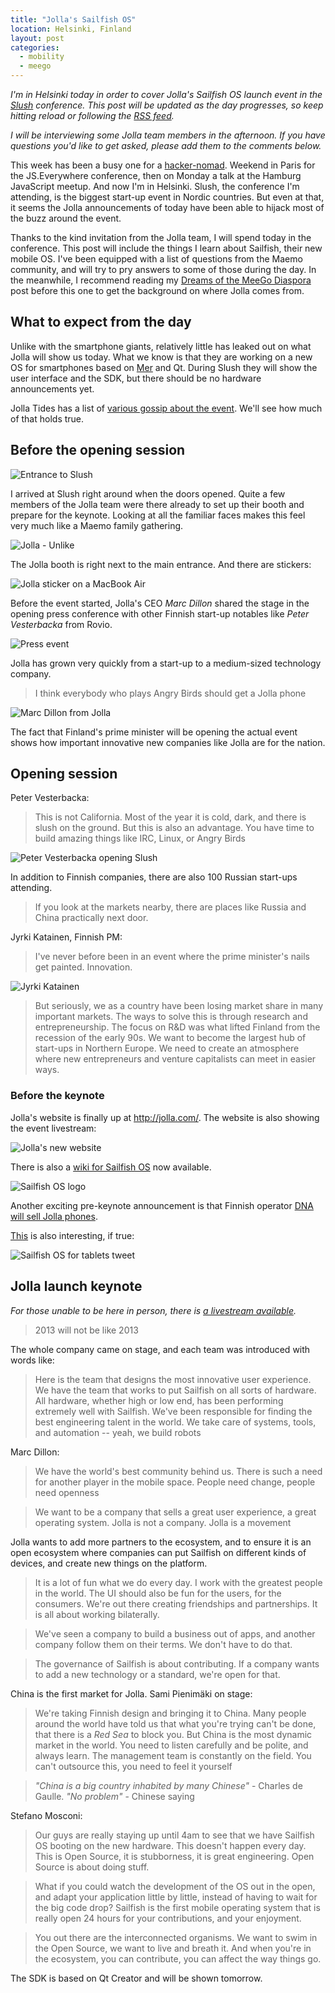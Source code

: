 ```yaml
---
title: "Jolla's Sailfish OS"
location: Helsinki, Finland
layout: post
categories:
  - mobility
  - meego
---
```

*I'm in Helsinki today in order to cover Jolla's Sailfish OS launch event in the [Slush](http://slush.fi/en/) conference. This post will be updated as the day progresses, so keep hitting reload or following the [RSS feed](/blog/category/mobility/rss.xml).*

*I will be interviewing some Jolla team members in the afternoon. If you have questions you'd like to get asked, please add them to the comments below.*

This week has been a busy one for a [hacker-nomad](http://bergie.iki.fi/blog/hacker-nomadism/). Weekend in Paris for the JS.Everywhere conference, then on Monday a talk at the Hamburg JavaScript meetup. And now I'm in Helsinki. Slush, the conference I'm attending, is the biggest start-up event in Nordic countries. But even at that, it seems the Jolla announcements of today have been able to hijack most of the buzz around the event.

Thanks to the kind invitation from the Jolla team, I will spend today in the conference. This post will include the things I learn about Sailfish, their new mobile OS. I've been equipped with a list of questions from the Maemo community, and will try to pry answers to some of those during the day. In the meanwhile, I recommend reading my [Dreams of the MeeGo Diaspora](http://bergie.iki.fi/blog/meego-diaspora/) post before this one to get the background on where Jolla comes from.

## What to expect from the day

Unlike with the smartphone giants, relatively little has leaked out on what Jolla will show us today. What we know is that they are working on a new OS for smartphones based on [Mer](http://merproject.org/) and Qt. During Slush they will show the user interface and the SDK, but there should be no hardware announcements yet.

Jolla Tides has a list of [various gossip about the event](http://jollatides.com/2012/11/16/5-days-to-go-some-more-gossip-in-the-grain/). We'll see how much of that holds true.

## Before the opening session

![Entrance to Slush](/files/slush12_entrance.jpg)

I arrived at Slush right around when the doors opened. Quite a few members of the Jolla team were there already to set up their booth and prepare for the keynote. Looking at all the familiar faces makes this feel very much like a Maemo family gathering.

![Jolla - Unlike](/files/slush12_jollabanner.jpg)

The Jolla booth is right next to the main entrance. And there are stickers:

![Jolla sticker on a MacBook Air](/files/slush12_jolla_sticker.jpg)

Before the event started, Jolla's CEO *Marc Dillon* shared the stage in the opening press conference with other Finnish start-up notables like *Peter Vesterbacka* from Rovio. 

![Press event](/files/slush12_press_event.jpg)

Jolla has grown very quickly from a start-up to a medium-sized technology company.

> I think everybody who plays Angry Birds should get a Jolla phone

![Marc Dillon from Jolla](/files/slush12_press_marc.jpg)

The fact that Finland's prime minister will be opening the actual event shows how important innovative new companies like Jolla are for the nation.

## Opening session

Peter Vesterbacka:

> This is not California. Most of the year it is cold, dark, and there is slush on the ground. But this is also an advantage. You have time to build amazing things like IRC, Linux, or Angry Birds

![Peter Vesterbacka opening Slush](/files/slush12_opening_vesterbacka.jpg)

In addition to Finnish companies, there are also 100 Russian start-ups attending.

> If you look at the markets nearby, there are places like Russia and China practically next door.

Jyrki Katainen, Finnish PM:

> I've never before been in an event where the prime minister's nails get painted. Innovation.

![Jyrki Katainen](/files/slush12_opening_katainen.jpg)

> But seriously, we as a country have been losing market share in many important markets. The ways to solve this is through research and entrepreneurship. The focus on R&D was what lifted Finland from the recession of the early 90s. We want to become the largest hub of start-ups in Northern Europe. We need to create an atmosphere where new entrepreneurs and venture capitalists can meet in easier ways.

### Before the keynote

Jolla's website is finally up at <http://jolla.com/>. The website is also showing the event livestream:

![Jolla's new website](/files/jolla_website.png)

There is also a [wiki for Sailfish OS](https://sailfishos.org/wiki/Main_Page) now available.

![Sailfish OS logo](/files/Sailfish-black.jpg)

Another exciting pre-keynote announcement is that Finnish operator [DNA will sell Jolla phones](http://www.talouselama.fi/uutiset/jollapuhelimet+tulevat+myyntiin+suomessa/a2156416).

[This](https://twitter.com/JollaSuomi/status/271178889261355010) is also interesting, if true:

![Sailfish OS for tablets tweet](/files/jollasuomi_sailfish_tablet.png)

## Jolla launch keynote

*For those unable to be here in person, there is [a livestream available](http://new.livestream.com/slushlive/mainstage).*

> 2013 will not be like 2013

The whole company came on stage, and each team was introduced with words like:

> Here is the team that designs the most innovative user experience. We have the team that works to put Sailfish on all sorts of hardware. All hardware, whether high or low end, has been performing extremely well with Sailfish. We've been responsible for finding the best engineering talent in the world. We take care of systems, tools, and automation -- yeah, we build robots

Marc Dillon:

> We have the world's best community behind us. There is such a need for another player in the mobile space. People need change, people need openness

> We want to be a company that sells a great user experience, a great operating system. Jolla is not a company. Jolla is a movement

Jolla wants to add more partners to the ecosystem, and to ensure it is an open ecosystem where companies can put Sailfish on different kinds of devices, and create new things on the platform.

> It is a lot of fun what we do every day. I work with the greatest people in the world. The UI should also be fun for the users, for the consumers. We're out there creating friendships and partnerships. It is all about working bilaterally.

> We've seen a company to build a business out of apps, and another company follow them on their terms. We don't have to do that.

> The governance of Sailfish is about contributing. If a company wants to add a new technology or a standard, we're open for that.

China is the first market for Jolla. Sami Pienimäki on stage:

> We're taking Finnish design and bringing it to China. Many people around the world have told us that what you're trying can't be done, that there is a *Red Sea* to block you. But China is the most dynamic market in the world. You need to listen carefully and be polite, and always learn. The management team is constantly on the field. You can't outsource this, you need to feel it yourself

> *"China is a big country inhabited by many Chinese"* - Charles de Gaulle. *"No problem"* - Chinese saying

Stefano Mosconi:

> Our guys are really staying up until 4am to see that we have Sailfish OS booting on the new hardware. This doesn't happen every day. This is Open Source, it is stubborness, it is great engineering. Open Source is about doing stuff.

> What if you could watch the development of the OS out in the open, and adapt your application little by little, instead of having to wait for the big code drop? Sailfish is the first mobile operating system that is really open 24 hours for your contributions, and your enjoyment.

> You out there are the interconnected organisms. We want to swim in the Open Source, we want to live and breath it. And when you're in the ecosystem, you can contribute, you can affect the way things go.

The SDK is based on Qt Creator and will be shown tomorrow.
